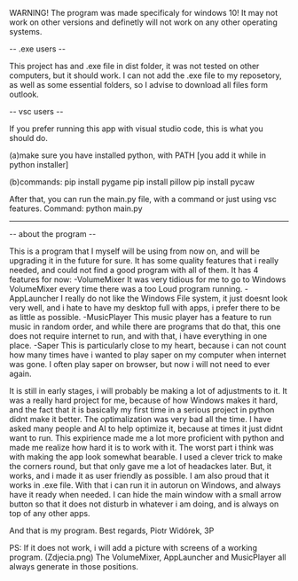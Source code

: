 WARNING!
The program was made specificaly for windows 10! It may not work on other versions and definetly will not work on any other operating systems.

-- .exe users --

This project has and .exe file in dist folder, it was not tested on other computers, but it should work.
I can not add the .exe file to my reposetory, as well as some essential folders, so I advise to download all files form outlook.

-- vsc users --

If you prefer running this app with visual studio code, this is what you should do.

(a)make sure you have installed python, with PATH [you add it while in python installer]

(b)commands:
pip install pygame
pip install pillow
pip install pycaw

After that, you can run the main.py file, with a command or just using vsc features.
Command:
python main.py

---

-- about the program --

This is a program that I myself will be using from now on, and will be upgrading it in the future for sure. It has some quality features that i really needed, and could not find a good program with all of them. It has 4 features for now:
-VolumeMixer
    It was very tidious for me to go to Windows VolumeMixer every time there was a too Loud 
    program running.
-AppLauncher
    I really do not like the Windows File system, it just doesnt look very well, and i hate to have
    my desktop full with apps, i prefer there to be as little as possible.
-MusicPlayer
    This music player has a feature to run music in random order, and while there are programs 
    that do that, this one does not require internet to run, and with that, i have everything in
    one place.
-Saper
    This is particularly close to my heart, because i can not count how many times have i wanted
    to play saper on my computer when internet was gone. I often play saper on browser, but now i will not need to ever again.

It is still in early stages, i will probably be making a lot of adjustments to it. It was
a really hard project for me, because of how Windows makes it hard, and the fact that it is 
basically my first time in a serious project in python didnt make it better. The optimalization 
was very bad all the time. I have asked many people and AI to help optimize it, because at times
it just didnt want to run. This expirience made me a lot more proficient with python and made
me realize how hard it is to work with it. The worst part i think was with making the app look
somewhat bearable. I used a clever trick to make the corners round, but that only gave me a lot of
headackes later. But, it works, and i made it as user friendly as possible. I am also proud that it
works in .exe file. With that i can run it in autorun on Windows, and always have it ready when 
needed. I can hide the main window with a small arrow button so that it does not disturb in 
whatever i am doing, and is always on top of any other apps.

And that is my program.
Best regards,
Piotr Widórek, 3P

PS:
If it does not work, i will add a picture with screens of a working program. (Zdjecia.png)
The VolumeMixer, AppLauncher and MusicPlayer all always generate in those positions.
